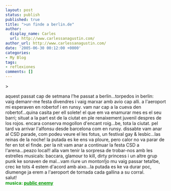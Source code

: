 ```yaml
---
layout: post
status: publish
published: true
title: ">un finde a berlin.de"
author:
  display_name: Carles
  url: http://www.carlessanagustin.com/
author_url: http://www.carlessanagustin.com/
date: '2005-06-30 00:12:00 +0000'
categories:
- My Blog
tags:
- reflexiones
comments: []
---
```

<p>>
<div style="float:right;margin-left:10px;margin-bottom:10px;"> <a href="http://www.flickr.com/photos/santopics/" title="mes fotos" target="_blank"><img src="http://photos17.flickr.com/21730645_4372547725_m.jpg" alt="" /></a><br /><span style="margin-top:0;font-size:0;">  <a href="http://www.flickr.com/photos/santopics/21730645/"><br /></a> </span></div>
<p>aquest passat cap de setmana l'he passat a berlin...torpedos in berlin: vaig demanr-me festa divendres i vaig marxar amb avio cap alli. a l'aeroport mi esperaven en robertof i en runsy. vam nar cap a la cueva den robertof...quina casita per ell solete! el que em va enamurar mes es el seu barri; situat a la part est de la ciutat en ple renaixement juvenil despres de los rojos. encara conserva mogollon d'encant roig...be, tota la ciutat. pel tard va arrivar l'alfonsu desde barcelona com en runsy. dissabte vam anar al CSD parade, com podeu veure el les fotus, un festival gay &amp; lesbic...las reinas de la noche! la putada es ke ens va ploure, pero calor no va parar de fer en tot el finde. per la nit vam anar a continuar la festa CSD a l'arena...peazo local!! alla vam tenir la sorpresa de trobar-nos amb les estrelles musicals: baccara, glamour to kill, dirty princess i un altre grup punk ke sonaven de mal...vam riure un monton!jo mu vaig passar teta!be, crec ke tots 4 estem d'acord amb aixo...la putada es ke va durar poc, diumenge ja erem a l'aeroport de tornada cada gallina a su corral.<br />salut!<br /><span style="color:rgb(0,153,0);font-weight:bold;">musica: </span><a style="color:rgb(0,153,0);font-weight:bold;" href="http://www.publicenemy.com/" target="_blank">public enemy</a></p>
